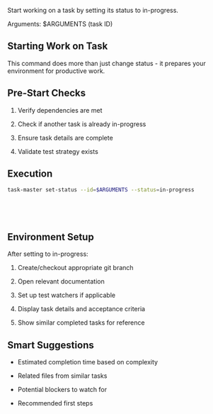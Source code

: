 Start working on a task by setting its status to in-progress.

Arguments: $ARGUMENTS (task ID)

## Starting Work on Task

This command does more than just change status - it prepares your environment for productive work.



## Pre-Start Checks



1. Verify dependencies are met


2. Check if another task is already in-progress


3. Ensure task details are complete


4. Validate test strategy exists

## Execution




```bash
task-master set-status --id=$ARGUMENTS --status=in-progress






```

## Environment Setup

After setting to in-progress:


1. Create/checkout appropriate git branch


2. Open relevant documentation


3. Set up test watchers if applicable


4. Display task details and acceptance criteria


5. Show similar completed tasks for reference

## Smart Suggestions



- Estimated completion time based on complexity


- Related files from similar tasks


- Potential blockers to watch for


- Recommended first steps